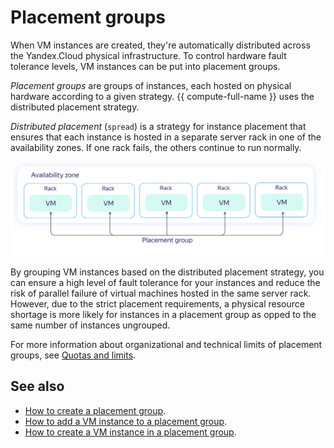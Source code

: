 # Placement groups

When VM instances are created, they're automatically distributed across the Yandex.Cloud physical infrastructure. To control hardware fault tolerance levels, VM instances can be put into placement groups.

_Placement groups_ are groups of instances, each hosted on physical hardware according to a given strategy. {{ compute-full-name }} uses the distributed placement strategy.

_Distributed placement_ (`spread`) is a strategy for instance placement that ensures that each instance is hosted in a separate server rack in one of the availability zones. If one rack fails, the others continue to run normally.

![image](../../_assets/compute/placement-groups.svg)

By grouping VM instances based on the distributed placement strategy, you can ensure a high level of fault tolerance for your instances and reduce the risk of parallel failure of virtual machines hosted in the same server rack. However, due to the strict placement requirements, a physical resource shortage is more likely for instances in a placement group as opped to the same number of instances ungrouped.

For more information about organizational and technical limits of placement groups, see [Quotas and limits](../concepts/limits.md).

## See also

* [How to create a placement group](../operations/placement-groups/create.md).
* [How to add a VM instance to a placement group](../operations/placement-groups/add-vm.md).
* [How to create a VM instance in a placement group](../operations/placement-groups/create-vm-in-pg.md).

